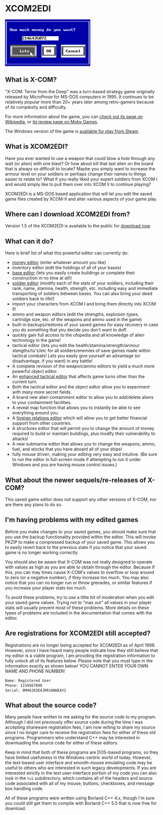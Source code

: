 XCOM2EDI
========

![How much money do you want?](/images/money.gif)

What is X-COM?
--------------

"X-COM: Terror from the Deep" was a turn-based strategy game originally released by MicroProse
for MS-DOS computers in 1995. It continues to be relatively popular more than 20+ years later
among retro-gamers because of its complexity and difficulty.

For more information about the game, you can [check out its page on Wikipedia](https://en.wikipedia.org/wiki/X-COM:_Terror_from_the_Deep), 
or [its review page on Moby Games](https://www.mobygames.com/game/x-com-terror-from-the-deep).

The Windows version of the game is [available for play from Steam](http://store.steampowered.com/app/7650/XCOM_Terror_From_the_Deep/).


What is XCOM2EDI?
-----------------

Have you ever wanted to use a weapon that could blow a hole through any wall (or alien) with one blast?  Or how about kill
that last alien on the board that is always so difficult to locate?  Maybe you simply want to increase the armour level on
your soldiers or perhaps change their names to things easier to relate to?  What if you really liked your expert soldiers from
XCOM I and would simply like to pull them over into XCOM II to continue playing?

XCOM2EDI is a MS-DOS based application that will let you edit the saved game files created by XCOM-II and alter
various aspects of your game play.


Where can I download XCOM2EDI from?
-----------------------------------

Version 1.5 of the XCOM2EDI is available to the public for [download now](https://github.com/bovine/xcom2edi/releases/tag/v1.5)


What can it do?
---------------

Here is brief list of what this powerful editor can currently do:
* [money editor](images/money.gif) (enter whatever amount you like)
* inventory editor (edit the holdings of all of your bases)
* [base editor](images/buildings.gif) (lets you easily create buildings or complete their construction in no time at all!)
* [soldier editor](images/soldier.gif) (modify each of the stats of your soldiers, including their rank, name, stamina, 
   health, strength, etc.  including easy and immediate transporting of soldiers between bases.  You can also bring your
   dead soldiers back to life!)
* import your characters from XCOM I and bring them directly into XCOM II!
* ammo and weapon editors (edit the strengths, explosion types, cartridge size, etc. of the weapons and ammo used in the game)
* built-in backups/restores of your saved games for easy recovery in case you do something that you decide you don't want to doff.
* quickly gain full access to the ufopedia and all knowledge of alien technology in the game!
* tactical editor (lets you edit the health/stamina/strength/armour stengths/tu's/etc for all soldiers/enemies of save games
   made within tactical combats! Lets you easily give yourself an advantage (or disadvantage, if you want) in any battle!
* A complete revision of the weapon/ammo editors to yield a much more powerful object editor.
* An [enhanced tactical editor](images/tactical.gif) that affects game turns other than the current turn.
* Both the tactical editor and the object editor allow you to experiment with many more secret fields.
* A brand new alien containment editor to allow you to
      add/delete aliens to your containment facilities.
* A reveal map function that allows you to instantly be able to see everything around you.
* A [foreign relations editor](images/diplomacy.gif) which will allow you to get better financial support from other countries.
* A structures editor that will permit you to change the amount of money required to build or maintain buildings, 
   plus modify their vulnerability to attacks!
* A new submarine editor that allows you to change the weapons, ammo, fuel, and stocks that you have aboard all of your ships!
* fully mouse driven, making your editing very easy and intuitive. (Be sure to run the editor in full-screen mode if attempting to run it under Windows and you are having mouse control issues.)


What about the newer sequels/re-releases of X-COM?
--------------------------------------------------
This saved game editor does not support any other versions of X-COM, nor are there any plans to do so.


I'm having problems with my edited games
-----------------------------------------

Before you make changes to your saved games, you should make
sure that you use the backup functionality provided within the
editor.  This will invoke PKZIP to make a compressed backup of
your saved game.  This allows you to easily revert back to the
previous state if you notice that your saved game is no longer
working correctly.

You should also be aware that X-COM was not really designed to
operate with values as high as you are able to obtain through
the editor.  Because if this, you can may times cause X-COM's
values to overflow or loop around to zero (or a negative
number), if they increase too much.  You may also notice that
you can no longer run or throw grenades, or similar features if
you increase your player stats too much.

To avoid these problems, try to use a little bit of moderation
when you edit your saved game values.  Trying not to "max out"
all values in your player stats will usually prevent most of
these problems.  More details on these types of problems are
included in the documentation that comes with the editor.



Are registrations for XCOM2EDI still accepted?
----------------------------------------------

Registrations are no longer being accepted for XCOM2EDI as of April 1999.
However, since I have heard many people indicate how they still
believe that my editor is a viable program, I am providing the
registration information to fully unlock all of its features
below.  Please note that you must type in the information
exactly as shown below!  YOU CANNOT ENTER YOUR OWN NAME AND
PHONE NUMBER!

    Name: Registered User
    Phone: 1234567890
    Serial: 0M40J83E4JRR1ANHEAY2


What about the source code?
---------------------------

Many people have written to me asking for the source code to
my program.  Although I did not previously offer
source code during the time I was accepting shareware
registration fees, I am now willing to share my source since I
no longer care to receive the registration fees for either of
these old programs.  Programmers who understand C++ may be
interested in downloading the source code for either of these
editors.

Keep in mind that both of these programs are DOS-based programs,
so they have limited usefulness in the Windows-centric world of
today.  However, the text-based user interface and smooth-mouse
emulating code may be useful to others who are interested in
such legacy developments.  If you are interested strictly in the
text user-interface portion of my code you can also look in the 
`tui` subdirectory, which contains all of the headers and
source code associated with all of my mouse, buttons,
checkboxes, and message box handling code.

All of these programs were written using Borland C++ 4.x,
though I'm sure you could still get them to compile with Borland
C++ 5.5 that is now free for download.


